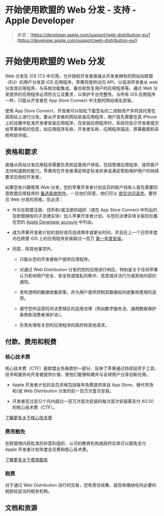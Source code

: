 <!--yml

category: 未分类

date: 2024-05-27 14:52:21

-->

# 开始使用欧盟的 Web 分发 - 支持 - Apple Developer

> 来源：[https://developer.apple.com/support/web-distribution-eu/](https://developer.apple.com/support/web-distribution-eu/)

# 开始使用欧盟的 Web 分发

Web 分发在 iOS 17.5 中可用，允许授权开发者直接从开发者拥有的网站向欧盟（EU）的用户分发其 iOS 应用程序。苹果将提供访问 API，以促进开发者从 web 分发其应用程序，与系统功能集成，备份和恢复用户的应用程序等。通过 Web 分发提供的应用程序必须符合公证要求，以保护平台完整性，与所有 iOS 应用程序一样，只能从开发者在 App Store Connect 中注册的网站域名安装。

使用 App Store Connect，开发者可以轻松下载签名的二进制资产并将其托管在其网站上进行分发。要从开发者的网站安装应用程序，用户首先需要在其 iPhone 上的设置中批准开发者安装应用程序。在安装应用程序时，系统将显示开发者提交给苹果审核的信息，如应用程序名称、开发者名称、应用程序描述、屏幕截图和系统年龄评级。

## 资格和要求

直接从网站分发应用程序需要负责和监督用户体验，包括管理应用程序、提供客户支持和退款的能力。苹果将在开发者满足特定标准并承诺满足帮助保护用户的持续要求后授权开发者。

如果您有兴趣使用 Web 分发，您的苹果开发者计划会员的账户持有人首先需要同意欧盟应用程序的 [备选条款附件](/contact/request/alternative-eu-terms-addendum/)。一旦他们同意，他们可以 [提交访问请求](/contact/request/web-distribution-eu/)。要符合 Web 分发的资格，您必须：

+   作为在欧盟注册、住所和/或注册的组织（或在 App Store Connect 中列出的在欧盟拥有的子法律实体）加入苹果开发者计划。与您的法律实体关联的位置在您的 [Apple Developer account](/account/) 中列出。

+   成为苹果开发者计划的良好成员连续两年或更长时间，并且在上一个日历年度内在欧盟 iOS 上的应用程序安装超过一百万 [第一年度安装](/support/core-technology-fee/)。

+   同意，除其他事项外，

    +   只能从您的开发者帐户提供应用程序。

    +   对通过 Web Distribution 分发的您的应用进行响应，特别是关于任何苹果认为影响用户安全、安全性或隐私的欺诈、恶意或非法行为或其他内容的通信。

    +   发布透明的数据收集政策，并为用户提供控制其数据如何收集和使用的选项。

    +   遵守您所运营的司法管辖区的适用法律（例如数字服务法、通用数据保护条例和消费者保护法）。

    +   负责处理有关您的应用程序的政府和其他请求。

## 付款、费用和税费

### 核心技术费

核心技术费（CTF）是欧盟业务条款的一部分，反映了苹果通过持续投资于工具、技术和服务向开发者提供价值，使他们能够构建并与全球用户分享创新应用。

+   Apple 开发者计划的会员资格包括每年免费提供来自 App Store、替代市场和/或 Web Distribution 分发的前一百万次首次安装。

+   开发者在过去12个月内超过一百万次首次安装的每次首次安装需支付 €0.50 的核心技术费（CTF）。

[了解更多关于核心技术费](/support/core-technology-fee/)

### 费用豁免

在欧盟境内获批准的非营利组织、认可的教育机构或政府实体可以豁免支付 Apple 开发者计划年度会员费和核心技术费。

[了解更多关于费用豁免](/support/membership-fee-waiver/)

### 税费

对于通过 Web Distribution 进行的交易，您有责任收集、报告和缴纳任何必要的税款给适当的税务机构。

## 文档和资源
